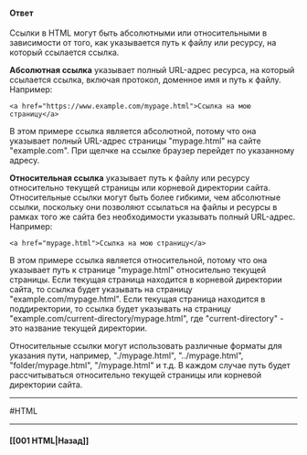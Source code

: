 #### Ответ

Ссылки в HTML могут быть абсолютными или относительными в зависимости от того, как указывается путь к файлу или ресурсу, на который ссылается ссылка.

**Абсолютная ссылка** указывает полный URL-адрес ресурса, на который ссылается ссылка, включая протокол, доменное имя и путь к файлу. Например:

```
<a href="https://www.example.com/mypage.html">Ссылка на мою страницу</a>
```

В этом примере ссылка является абсолютной, потому что она указывает полный URL-адрес страницы "mypage.html" на сайте "example.com". При щелчке на ссылке браузер перейдет по указанному адресу.

**Относительная ссылка** указывает путь к файлу или ресурсу относительно текущей страницы или корневой директории сайта. Относительные ссылки могут быть более гибкими, чем абсолютные ссылки, поскольку они позволяют ссылаться на файлы и ресурсы в рамках того же сайта без необходимости указывать полный URL-адрес. Например:

```
<a href="mypage.html">Ссылка на мою страницу</a>
```

В этом примере ссылка является относительной, потому что она указывает путь к странице "mypage.html" относительно текущей страницы. Если текущая страница находится в корневой директории сайта, то ссылка будет указывать на страницу "example.com/mypage.html". Если текущая страница находится в поддиректории, то ссылка будет указывать на страницу "example.com/current-directory/mypage.html", где "current-directory" - это название текущей директории.

Относительные ссылки могут использовать различные форматы для указания пути, например, "./mypage.html", "../mypage.html", "folder/mypage.html", "/mypage.html" и т.д. В каждом случае путь будет рассчитываться относительно текущей страницы или корневой директории сайта.

___
#HTML

___

#### [[001 HTML|Назад]]